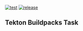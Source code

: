 [![test][workflowTestBadge]][workflowTest] [![release][workflowReleaseBadge]][workflowRelease]

Tekton Buildpacks Task
----------------------

[workflowTestBadge]:https://github.com/otaviof/tkn-buildpacks-task/actions/workflows/test.yaml/badge.svg
[workflowTest]: https://github.com/otaviof/tkn-buildpacks-task/actions/workflows/test.yaml
[workflowReleaseBadge]: https://github.com/otaviof/tkn-buildpacks-task/actions/workflows/release.yaml/badge.svg
[workflowRelease]: https://github.com/otaviof/tkn-buildpacks-task/actions/workflows/release.yaml
